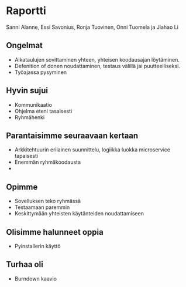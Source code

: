 # Raportti
Sanni Alanne, Essi Savonius, Ronja Tuovinen, Onni Tuomela ja Jiahao Li

## Ongelmat

* Aikataulujen sovittaminen yhteen, yhteisen koodausajan löytäminen.     
* Defenition of donen noudattaminen, testaus välillä jai puutteelliseksi.
* Työajassa pysyminen


## Hyvin sujui
* Kommunikaatio
* Ohjelma eteni tasaisesti
* Ryhmähenki



## Parantaisimme seuraavaan kertaan
* Arkkitehtuurin erilainen suunnittelu, logiikka luokka microservice tapaisesti
* Enemmän ryhmäkoodausta
* 


## Opimme
* Sovelluksen teko ryhmässä
* Testaamaan paremmin
* Keskittymään yhteisten käytänteiden noudattamiseen


## Olisimme halunneet oppia
* Pyinstallerin käyttö


## Turhaa oli
* Burndown kaavio



